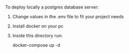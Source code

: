 To deploy locally a postgres database server:

1. Change values in the .env file to fit your project needs
2. Install docker on your pc
3. Inside this directory run:

   docker-compose up -d
